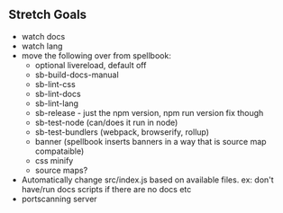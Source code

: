 ## Stretch Goals
* watch docs
* watch lang
* move the following over from spellbook:
  * optional livereload, default off
  * sb-build-docs-manual
  * sb-lint-css
  * sb-lint-docs
  * sb-lint-lang
  * sb-release - just the npm version, npm run version fix though
  * sb-test-node (can/does it run in node)
  * sb-test-bundlers (webpack, browserify, rollup)
  * banner (spellbook inserts banners in a way that is source map compataible)
  * css minify
  * source maps?
* Automatically change src/index.js based on available files. ex: don't have/run docs scripts if there are no docs etc
* portscanning server
